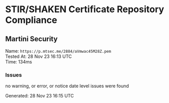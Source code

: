 # STIR/SHAKEN Certificate Repository Compliance

## Martini Security

Name: `https://p.mtsec.me/2884/aVmwac45M28Z.pem`\
Tested At: 28 Nov 23 16:13 UTC\
Time: 134ms

### Issues

no warning, or error, or notice date level issues were found

Generated: 28 Nov 23 16:15 UTC